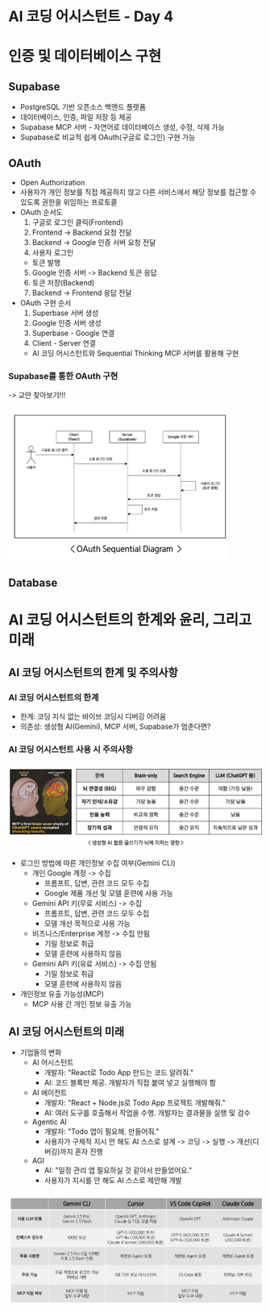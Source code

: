 # AI 코딩 어시스턴트 - Day 4
# 인증 및 데이터베이스 구현
## Supabase
- PostgreSQL 기반 오픈소스 백엔드 플랫폼
- 데이터베이스, 인증, 파일 저장 등 제공
- Supabase MCP 서버 - 자연어로 데이터베이스 생성, 수정, 삭제 가능
- Supabase로 비교적 쉽게 OAuth(구글로 로그인) 구현 가능
## OAuth
- Open Authorization
- 사용자가 개인 정보를 직접 제공하지 않고 다른 서비스에서 해당 정보를 접근할 수 있도록 권한을 위임하는 프로토콜
- OAuth 순서도
  1. 구글로 로그인 클릭(Frontend)
  2. Frontend -> Backend 요청 전달
  3. Backend -> Google 인증 서버 요청 전달
  4. 사용자 로그인
   - 토큰 발행
  5. Google 인증 서버 -> Backend 토큰 응답
  6. 토큰 저장(Backend)
  7. Backend -> Frontend 응답 전달
- OAuth 구현 순서
  1. Superbase 서버 생성
  2. Google 인증 서버 생성
  3. Superbase - Google 연결
  4. Client - Server 연결
   - AI 코딩 어시스턴트와 Sequential Thinking MCP 서버를 활용해 구현
### Supabase를 통한 OAuth 구현
  -> 교안 찾아보기!!!
#### ![alt text](images/image0828-1.png)
## Database
# AI 코딩 어시스턴트의 한계와 윤리, 그리고 미래
## AI 코딩 어시스턴트의 한계 및 주의사항
### AI 코딩 어시스턴트의 한계
- 한계: 코딩 지식 없는 바이브 코딩시 디버깅 어려움
- 의존성: 생성형 AI(Gemini), MCP 서버, Supabase가 멈춘다면?
### AI 코딩 어시스턴트 사용 시 주의사항
#### ![alt text](images/image0828-2.png)
- 로그인 방법에 따른 개인정보 수집 여부(Gemini CLI)
  - 개인 Google 계정 -> 수집
    - 프롬프트, 답변, 관련 코드 모두 수집
    - Google 제품 개선 및 모델 훈련에 사용 가능
  - Gemini API 키(무료 서비스) -> 수집
    - 프롬프트, 답변, 관련 코드 모두 수집
    - 모델 개선 목적으로 사용 가능
  - 비즈니스/Enterprise 계정 -> 수집 안됨
    - 기밀 정보로 취급
    - 모델 훈련에 사용하지 않음
  - Gemini API 키(유료 서비스) -> 수집 안됨
    - 기밀 정보로 취급
    - 모델 훈련에 사용하지 않음
- 개인정보 유출 가능성(MCP)
  - MCP 사용 간 개인 정보 유출 가능
## AI 코딩 어시스턴트의 미래
- 기업들의 변화
  - AI 어시스턴트
    - 개발자: "React로 Todo App 만드는 코드 알려줘."
    - AI: 코드 블록만 제공. 개발자가 직접 붙여 넣고 실행해야 함
  - AI 에이전트
    - 개발자: "React + Node.js로 Todo App 프로젝트 개발해줘."
    - AI: 여러 도구를 호출해서 작업을 수행. 개발자는 결과물을 실행 및 검수
  - Agentic AI
    - 개발자: "Todo 앱이 필요해. 만들어줘."
    - 사용자가 구체적 지시 안 해도 AI 스스로 설계 -> 코딩 -> 실행 -> 개선(디버깅)까지 혼자 진행
  - AGI
    - AI: "일정 관리 앱 필요하실 것 같아서 만들었어요."
    - 사용자가 지시를 안 해도 AI 스스로 제안해 개발
#### ![alt text](images/image0828-3.png)